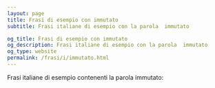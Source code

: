 ```yaml
---
layout: page
title: Frasi di esempio con immutato 
subtitle: Frasi italiane di esempio con la parola  immutato

og_title: Frasi di esempio con immutato 
og_description: Frasi italiane di esempio con la parola  immutato
og_type: website
permalink: /frasi/i/immutato.html
---
```


Frasi italiane di esempio contenenti la parola immutato:


